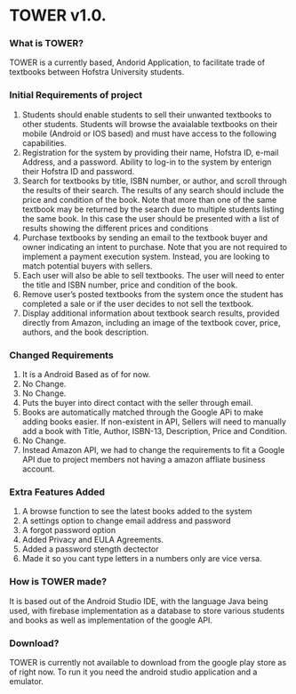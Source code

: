 # TOWER v1.0.
### What is TOWER?

TOWER is a currently based, Andorid Application, to facilitate trade of textbooks between Hofstra University students. 

### Initial Requirements of project
1. Students should enable students to sell their unwanted textbooks to other students. Students will browse
the avaialable textbooks on their mobile (Android or IOS based) and must have access to the following capabilities.
2. Registration for the system by providing their name, Hofstra ID, e-mail Address, and a password. Ability to log-in 
to the system by enterign their Hofstra ID and password. 
3. Search for textbooks by title, ISBN number, or author, and scroll through the
results of their search. The results of any search should include the price and
condition of the book. Note that more than one of the same textbook may be
returned by the search due to multiple students listing the same book. In this
case the user should be presented with a list of results showing the different
prices and conditions
4. Purchase textbooks by sending an email to the textbook buyer and owner
indicating an intent to purchase. Note that you are not required to implement a
payment execution system. Instead, you are looking to match potential buyers
with sellers.
5. Each user will also be able to sell textbooks. The user will need to enter the title
and ISBN number, price and condition of the book.
6. Remove user’s posted textbooks from the system once the student has completed
a sale or if the user decides to not sell the textbook.
7. Display additional information about textbook search results, provided directly
from Amazon, including an image of the textbook cover, price, authors, and the
book description.

### Changed Requirements
1. It is a Android Based as of for now. 
2. No Change.
3. No Change.
4. Puts the buyer into direct contact with the seller through email.
5. Books are automatically matched through the Google APi to make adding books easier. If non-existent in API, Sellers will
need to manually add a book with Title, Author, ISBN-13, Description, Price and Condition.
6. No Change.
7. Instead Amazon API, we had to change the requirements to fit a Google API due to project members not having a amazon affliate business account.

### Extra Features Added
1. A browse function to see the latest books added to the system
2. A settings option to change email address and password
3. A forgot password option
4. Added Privacy and EULA Agreements.
5. Added a password stength dectector
6. Made it so you cant type letters in a numbers only are vice versa. 

### How is TOWER made?

It is based out of the Android Studio IDE, with the language Java being used, with firebase implementation as a database 
to store various students and books as well as implementation of the google API.

### Download?
TOWER is currently not available to download from the google play store as of right now. To run it you need the android studio application and a emulator. 
